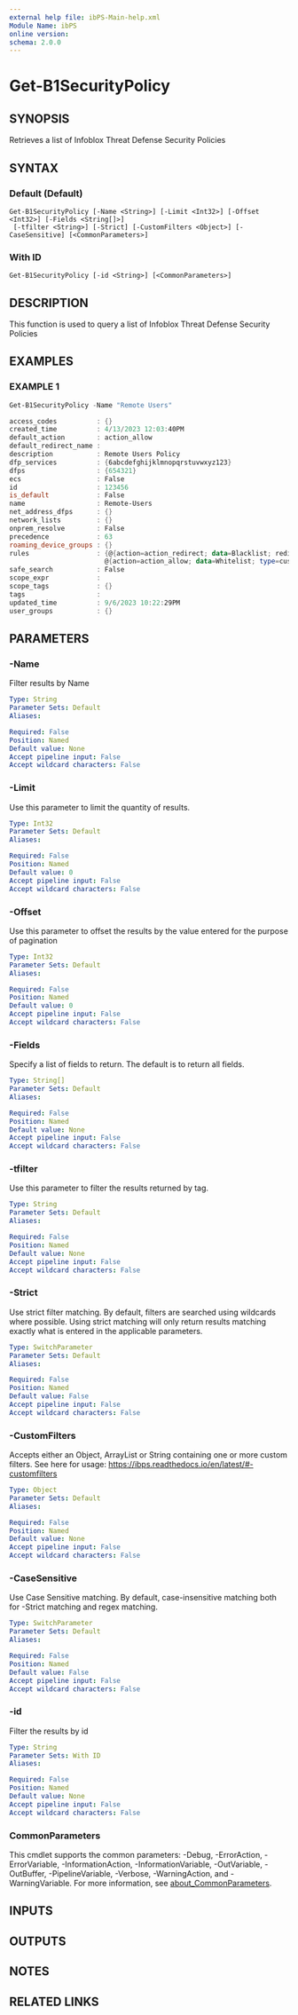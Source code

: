 ```yaml
---
external help file: ibPS-Main-help.xml
Module Name: ibPS
online version:
schema: 2.0.0
---
```


# Get-B1SecurityPolicy

## SYNOPSIS
Retrieves a list of Infoblox Threat Defense Security Policies

## SYNTAX

### Default (Default)
```
Get-B1SecurityPolicy [-Name <String>] [-Limit <Int32>] [-Offset <Int32>] [-Fields <String[]>]
 [-tfilter <String>] [-Strict] [-CustomFilters <Object>] [-CaseSensitive] [<CommonParameters>]
```

### With ID
```
Get-B1SecurityPolicy [-id <String>] [<CommonParameters>]
```

## DESCRIPTION
This function is used to query a list of Infoblox Threat Defense Security Policies

## EXAMPLES

### EXAMPLE 1
```powershell
Get-B1SecurityPolicy -Name "Remote Users"

access_codes          : {}
created_time          : 4/13/2023 12:03:40PM
default_action        : action_allow
default_redirect_name :
description           : Remote Users Policy
dfp_services          : {6abcdefghijklmnopqrstuvwxyz123}
dfps                  : {654321}
ecs                   : False
id                    : 123456
is_default            : False
name                  : Remote-Users
net_address_dfps      : {}
network_lists         : {}
onprem_resolve        : False
precedence            : 63
roaming_device_groups : {}
rules                 : {@{action=action_redirect; data=Blacklist; redirect_name=; type=custom_list}, @{action=action_block; data=Malicious Domains; type=custom_list}, @{action=action_block; data=Newly Observed Domains; type=custom_list},
                        @{action=action_allow; data=Whitelist; type=custom_list}…}
safe_search           : False
scope_expr            :
scope_tags            : {}
tags                  :
updated_time          : 9/6/2023 10:22:29PM
user_groups           : {}
```

## PARAMETERS

### -Name
Filter results by Name

```yaml
Type: String
Parameter Sets: Default
Aliases:

Required: False
Position: Named
Default value: None
Accept pipeline input: False
Accept wildcard characters: False
```

### -Limit
Use this parameter to limit the quantity of results.

```yaml
Type: Int32
Parameter Sets: Default
Aliases:

Required: False
Position: Named
Default value: 0
Accept pipeline input: False
Accept wildcard characters: False
```

### -Offset
Use this parameter to offset the results by the value entered for the purpose of pagination

```yaml
Type: Int32
Parameter Sets: Default
Aliases:

Required: False
Position: Named
Default value: 0
Accept pipeline input: False
Accept wildcard characters: False
```

### -Fields
Specify a list of fields to return.
The default is to return all fields.

```yaml
Type: String[]
Parameter Sets: Default
Aliases:

Required: False
Position: Named
Default value: None
Accept pipeline input: False
Accept wildcard characters: False
```

### -tfilter
Use this parameter to filter the results returned by tag.

```yaml
Type: String
Parameter Sets: Default
Aliases:

Required: False
Position: Named
Default value: None
Accept pipeline input: False
Accept wildcard characters: False
```

### -Strict
Use strict filter matching.
By default, filters are searched using wildcards where possible.
Using strict matching will only return results matching exactly what is entered in the applicable parameters.

```yaml
Type: SwitchParameter
Parameter Sets: Default
Aliases:

Required: False
Position: Named
Default value: False
Accept pipeline input: False
Accept wildcard characters: False
```

### -CustomFilters
Accepts either an Object, ArrayList or String containing one or more custom filters.
See here for usage: https://ibps.readthedocs.io/en/latest/#-customfilters

```yaml
Type: Object
Parameter Sets: Default
Aliases:

Required: False
Position: Named
Default value: None
Accept pipeline input: False
Accept wildcard characters: False
```

### -CaseSensitive
Use Case Sensitive matching.
By default, case-insensitive matching both for -Strict matching and regex matching.

```yaml
Type: SwitchParameter
Parameter Sets: Default
Aliases:

Required: False
Position: Named
Default value: False
Accept pipeline input: False
Accept wildcard characters: False
```

### -id
Filter the results by id

```yaml
Type: String
Parameter Sets: With ID
Aliases:

Required: False
Position: Named
Default value: None
Accept pipeline input: False
Accept wildcard characters: False
```

### CommonParameters
This cmdlet supports the common parameters: -Debug, -ErrorAction, -ErrorVariable, -InformationAction, -InformationVariable, -OutVariable, -OutBuffer, -PipelineVariable, -Verbose, -WarningAction, and -WarningVariable. For more information, see [about_CommonParameters](http://go.microsoft.com/fwlink/?LinkID=113216).

## INPUTS

## OUTPUTS

## NOTES

## RELATED LINKS
